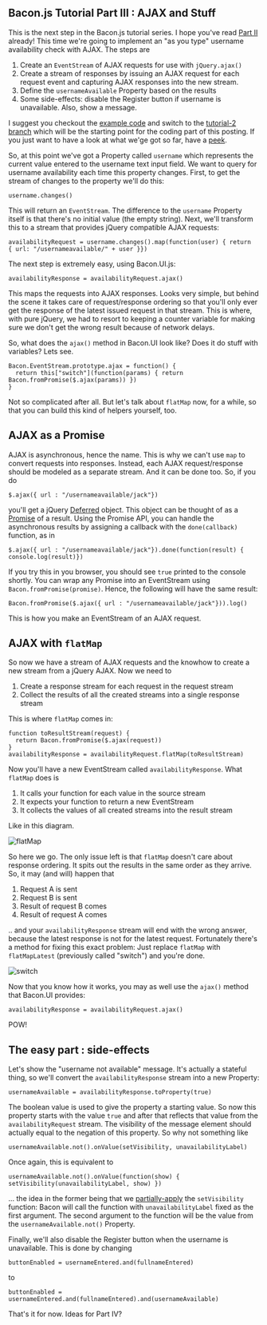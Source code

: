 ## Bacon.js Tutorial Part III : AJAX and Stuff

This is the next step in the Bacon.js tutorial series. I hope you've read
[Part II](http://nullzzz.blogspot.fi/2012/11/baconjs-tutorial-part-ii-get-started.html) already! This time we're
going to implement an "as you type" username availability check with
AJAX. The steps are

1. Create an `EventStream` of AJAX requests for use with
   `jQuery.ajax()`
2. Create a stream of responses by issuing an AJAX request for each
   request event and capturing AJAX responses into the new stream.
3. Define the `usernameAvailable` Property based on the results
4. Some side-effects: disable the Register button if username is
   unavailable. Also, show a message.

I suggest you checkout the [example code](https://github.com/raimohanska/bacon-devday-code) and switch to the 
[tutorial-2 branch](https://github.com/raimohanska/bacon-devday-code/tree/tutorial-2)
which will be the starting point for the coding part of this posting.
If you just want to have a look at what we'ge got so far, have a [peek](https://github.com/raimohanska/bacon-devday-code/blob/tutorial-2/index.html).

So, at this point we've got a Property called `username` which
represents the current value entered to the username text input field.
We want to query for username availability each time this property
changes. First, to get the stream of changes to the property we'll do
this:

    username.changes()

This will return an `EventStream`. The difference to the `username`
Property itself is that there's no initial value (the empty string).
Next, we'll transform this to a stream that provides jQuery compatible
AJAX requests:

    availabilityRequest = username.changes().map(function(user) { return { url: "/usernameavailable/" + user }})

The next step is extremely easy, using Bacon.UI.js:

    availabilityResponse = availabilityRequest.ajax()

This maps the requests into AJAX responses. Looks very simple, but
behind the scene it takes care of request/response ordering so that
you'll only ever get the response of the latest issued request in that
stream. This is where, with pure jQuery, we had to resort to keeping a
counter variable for making sure we don't get the wrong result because
of network delays.

So, what does the `ajax()` method in Bacon.UI look like? Does it do
stuff with variables? Lets see.

    Bacon.EventStream.prototype.ajax = function() {
      return this["switch"](function(params) { return Bacon.fromPromise($.ajax(params)) })
    }

Not so complicated after all. But let's talk about `flatMap` now, for a
while, so that you can build this kind of helpers yourself, too.

## AJAX as a Promise

AJAX is asynchronous, hence the name. This is why we can't use `map` to
convert requests into responses. Instead, each AJAX request/response
should be modeled as a separate stream. And it can be done too. So, if
you do

    $.ajax({ url : "/usernameavailable/jack"})

you'll get a jQuery
[Deferred](http://api.jquery.com/category/deferred-object/) object. This
object can be thought of as a
[Promise](http://wiki.commonjs.org/wiki/Promises/A) of a result. Using
the Promise API, you can handle the asynchronous results by assigning a
callback with the `done(callback)` function, as in

    $.ajax({ url : "/usernameavailable/jack"}).done(function(result) { console.log(result)})

If you try this in you browser, you should see `true` printed to the
console shortly. You can wrap any Promise into an EventStream using
`Bacon.fromPromise(promise)`. Hence, the following will have the same
result:

    Bacon.fromPromise($.ajax({ url : "/usernameavailable/jack"})).log()

This is how you make an EventStream of an AJAX request.

## AJAX with `flatMap`

So now we have a stream of AJAX requests and the knowhow to create
a new stream from a jQuery AJAX. Now we need to

1. Create a response stream for each request in the request stream
2. Collect the results of all the created streams into a single response
   stream

This is where `flatMap` comes in:

    function toResultStream(request) {
      return Bacon.fromPromise($.ajax(request))
    }
    availabilityResponse = availabilityRequest.flatMap(toResultStream)

Now you'll have a new EventStream called `availabilityResponse`. What
`flatMap` does is

1. It calls your function for each value in the source stream
2. It expects your function to return a new EventStream
3. It collects the values of all created streams into the result stream

Like in this diagram.

![flatMap](https://raw.github.com/wiki/raimohanska/bacon.js/baconjs-flatmap.png)

So here we go. The only issue left is that `flatMap` doesn't care about
response ordering. It spits out the results in the same order as they
arrive. So, it may (and will) happen that

1. Request A is sent
2. Request B is sent
3. Result of request B comes
4. Result of request A comes

.. and your `availabilityResponse` stream will end with the wrong
answer, because the latest response is not for the latest request.
Fortunately there's a method for fixing this exact problem: Just replace
`flatMap` with `flatMapLatest` (previously called "switch") and you're done.

![switch](https://raw.github.com/wiki/raimohanska/bacon.js/baconjs-switch.png)

Now that you know how it works, you may as well use the `ajax()` method
that Bacon.UI provides:

    availabilityResponse = availabilityRequest.ajax()

POW!

## The easy part : side-effects

Let's show the "username not available" message. It's actually a stateful thing, so we'll convert
the `availabilityResponse` stream into a new Property:

    usernameAvailable = availabilityResponse.toProperty(true)
    
The boolean value is used to give the property a starting value. So now this property starts with the value `true`
and after that reflects that value from the `availabilityRequest` stream. The visibility of the message element
should actually equal to the negation of this property. So why not something like

    usernameAvailable.not().onValue(setVisibility, unavailabilityLabel)
    
Once again, this is equivalent to

    usernameAvailable.not().onValue(function(show) { setVisibility(unavailabilityLabel, show) })
   
... the idea in the former being that we [partially-apply](http://en.wikipedia.org/wiki/Partial_application) 
the `setVisibility` function: Bacon will call the function with `unavailabilityLabel` fixed as the first argument. 
The second argument to the function will be the value from the `usernameAvailable.not()` Property.

Finally, we'll also disable the Register button when the username is unavailable. This is done by changing

    buttonEnabled = usernameEntered.and(fullnameEntered)
    
to

    buttonEnabled = usernameEntered.and(fullnameEntered).and(usernameAvailable)
    
That's it for now. Ideas for Part IV?
    